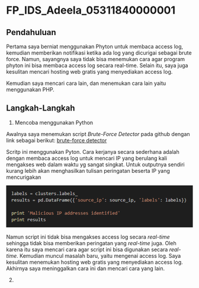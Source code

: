 # FP_IDS_Adeela_05311840000001

## Pendahuluan

Pertama saya berniat menggunakan Phyton untuk membaca access log, kemudian memberikan notifikasi ketika ada log yang dicurigai sebagai brute force. Namun, sayangnya saya tidak bisa menemukan cara agar program phyton ini bisa membaca access log secara real-time. Selain itu, saya juga kesulitan mencari hosting web gratis yang menyediakan access log.

Kemudian saya mencari cara lain, dan menemukan cara lain yaitu menggunakan PHP.

## Langkah-Langkah

1. Mencoba menggunakan Python

Awalnya saya menemukan script _Brute-Force Detector_ pada github dengan link sebagai berikut: [brute-force detector](https://github.com/rahul2992/hack_detection)

Scritp ini menggunakan Pyton. Cara kerjanya secara sederhana adalah dengan membaca access log untuk mencari IP yang berulang kali mengakses web dalam waktu yg sangat singkat. Untuk outputnya sendiri kurang lebih akan menghasilkan tulisan peringatan beserta IP yang mencurigakan

![result](image/img-1.png)

Namun script ini tidak bisa mengakses access log secara _real-time_ sehingga tidak bisa memberikan peringatan yang _real-time_ juga. Oleh karena itu saya mencari cara agar script ini bisa digunakan secara _real-time_. Kemudian muncul masalah baru, yaitu mengenai access log. Saya kesulitan menemukan hosting web gratis yang menyediakan access log. Akhirnya saya meninggalkan cara ini dan mencari cara yang lain.

2. 

